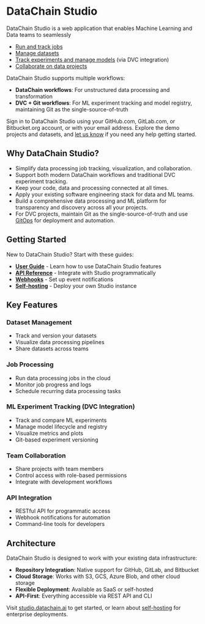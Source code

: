 # DataChain Studio

DataChain Studio is a web application that enables Machine Learning and Data teams to seamlessly

- [Run and track jobs](user-guide/jobs/index.md)
- [Manage datasets](user-guide/datasets/index.md)
- [Track experiments and manage models](user-guide/experiments/index.md) (via DVC integration)
- [Collaborate on data projects](user-guide/team-collaboration.md)

DataChain Studio supports multiple workflows:
- **DataChain workflows**: For unstructured data processing and transformation
- **DVC + Git workflows**: For ML experiment tracking and model registry, maintaining Git as the single-source-of-truth

Sign in to DataChain Studio using your GitHub.com, GitLab.com, or Bitbucket.org account, or with your email address. Explore the demo projects and datasets, and [let us know](user-guide/troubleshooting.md#support) if you need any help getting started.

## Why DataChain Studio?

- Simplify data processing job tracking, visualization, and collaboration.
- Support both modern DataChain workflows and traditional DVC experiment tracking.
- Keep your code, data and processing connected at all times.
- Apply your existing software engineering stack for data and ML teams.
- Build a comprehensive data processing and ML platform for transparency and discovery across all your projects.
- For DVC projects, maintain Git as the single-source-of-truth and use [GitOps](https://www.gitops.tech/) for deployment and automation.

## Getting Started

New to DataChain Studio? Start with these guides:

- **[User Guide](user-guide/index.md)** - Learn how to use DataChain Studio features
- **[API Reference](api/index.md)** - Integrate with Studio programmatically
- **[Webhooks](webhooks.md)** - Set up event notifications
- **[Self-hosting](self-hosting/index.md)** - Deploy your own Studio instance

## Key Features

### Dataset Management
- Track and version your datasets
- Visualize data processing pipelines
- Share datasets across teams

### Job Processing
- Run data processing jobs in the cloud
- Monitor job progress and logs
- Schedule recurring data processing tasks

### ML Experiment Tracking (DVC Integration)
- Track and compare ML experiments
- Manage model lifecycle and registry
- Visualize metrics and plots
- Git-based experiment versioning

### Team Collaboration
- Share projects with team members
- Control access with role-based permissions
- Integrate with development workflows

### API Integration
- RESTful API for programmatic access
- Webhook notifications for automation
- Command-line tools for developers

## Architecture

DataChain Studio is designed to work with your existing data infrastructure:

- **Repository Integration**: Native support for GitHub, GitLab, and Bitbucket
- **Cloud Storage**: Works with S3, GCS, Azure Blob, and other cloud storage
- **Flexible Deployment**: Available as SaaS or self-hosted
- **API-First**: Everything accessible via REST API and CLI

Visit [studio.datachain.ai](https://studio.datachain.ai) to get started, or learn about [self-hosting](self-hosting/index.md) for enterprise deployments.
